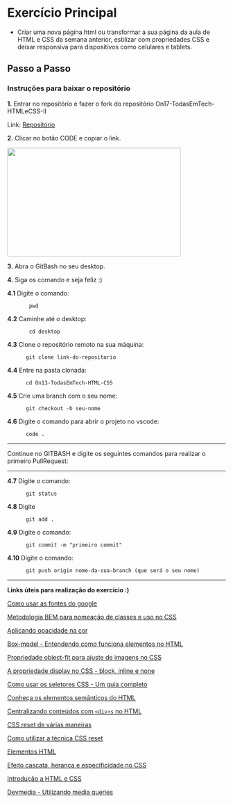# Exercício Principal 

* Criar uma nova página html ou transformar a sua página da aula de HTML e CSS da semana anterior, estilizar com propriedades CSS e deixar responsiva para dispositivos como celulares e tablets. 

## Passo a Passo


### **Instruções para baixar o repositório**


**1.** Entrar no repositório e fazer o fork do repositório 
On17-TodasEmTech-HTMLeCSS-II

   Link: [Repositório](https://github.com/reprograma/On17-TodasEmTech-HTMLeCSS-II.git)

**2.** Clicar no botão CODE e copiar o link.


<img src="https://i.ibb.co/1J2MF22/git-fork.png" width="400" height="250" >

     
**3.** Abra o GitBash no seu desktop.
   
**4.** Siga os comando e seja feliz :)

   **4.1**  Digite o comando:
 ``` 
        pwd
 ```

   **4.2**  Caminhe até o desktop:
 ```
        cd desktop
 ```

   **4.3** Clone o repositório remoto na sua máquina:
 ```
       git clone link-do-repositorio 
 ```

   **4.4** Entre na pasta clonada:
 ```
       cd On13-TodasEmTech-HTML-CSS
 ```

   **4.5** Crie uma branch com o seu nome:
 ```
       git checkout -b seu-nome
 ```

   **4.6** Digite o comando para abrir o projeto no vscode:
 ```
       code . 
 ```
 
 ___________________________________________________________________________________________________________

   Continue no GITBASH e digite os seguintes comandos para realizar o primeiro PullRequest:
___________________________________________________________________________________________________________

**4.7** Digite o comando: 
 ```
       git status
 ```

 **4.8** Digite 
 ```
       git add .
 ```

 **4.9** Digite o comando:
 ```
       git commit -m "primeiro commit"
 ```

 **4.10** Digite o comando:
 ```
       git push origin nome-da-sua-branch (que será o seu nome)
 ```

---
**Links úteis para realização do exercício :)**

[Como usar as fontes do google](https://www.anicasagrande.com.br/google-fonts-o-que-e-como-funciona-e-como-usar/)

[Metodologia BEM para nomeação de classes e uso no CSS](https://medium.com/@fnandaleite/metodologia-bem-para-css-b0d3269b4853)

[Aplicando opacidade na cor](https://developer.mozilla.org/pt-BR/docs/Web/CSS/opacity)

[Box-model - Entendendo como funciona elementos no HTML](https://tableless.github.io/iniciantes/manual/css/box-model.html)

[Propriedade object-fit para ajuste de imagens no CSS](https://cahfelix.com/entendendo-o-object-fit/)

[A propriedade display no CSS - block, inline e none](https://tableless.github.io/iniciantes/manual/css/display.html)

[Como usar os seletores CSS - Um guia completo](https://ayltoninacio.com.br/blog/como-usar-os-seletores-css-um-guia-completo)

[Conheça os elementos semânticos do HTML](https://www.devmedia.com.br/html-semantico-conheca-os-elementos-semanticos-da-html5/38065)

[Centralizando conteúdos com `<div>s` no HTML](https://www.devmedia.com.br/como-centralizar-divs-em-html-e-css/37568)

[CSS reset de várias maneiras](https://woliveiras.com.br/posts/css-reset-de-varias-maneiras/)

[Como utilizar a técnica CSS reset](https://www.devmedia.com.br/como-utilizar-a-tecnica-css-reset/26797)

[Elementos HTML](https://developer.mozilla.org/pt-BR/docs/Web/HTML/Element)

[Efeito cascata, herança e especificidade no CSS](https://tableless.com.br/efeito-cascata-e-especificidade-do-css/)

[Introdução a HTML e CSS](https://www.caelum.com.br/apostila-html-css-javascript/introducao-a-html-e-css/)

[Devmedia - Utilizando media queries](https://www.devmedia.com.br/utilizando-css-media-queries/27085)




